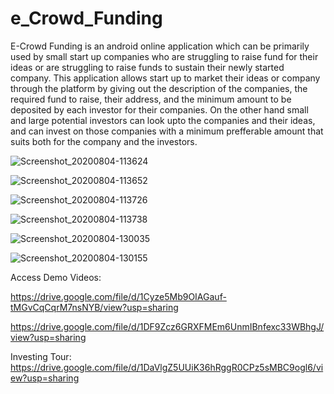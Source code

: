 # e_Crowd_Funding
E-Crowd Funding is an android online application which can be primarily used by small  start up companies who are struggling to raise fund for their ideas or are struggling to raise  funds to sustain their newly started company. This application allows start up to market their  ideas or company through the platform by giving out the description of the companies, the  required fund to raise, their address, and the minimum amount to be deposited by each investor  for their companies. On the other hand small and large potential investors can look upto the  companies and their ideas, and can invest on those companies with a minimum prefferable  amount that suits both for the company and the investors.

![Screenshot_20200804-113624](https://user-images.githubusercontent.com/47076178/123952071-2060d880-d9c3-11eb-89b8-eff5b8f7e824.jpg)

![Screenshot_20200804-113652](https://user-images.githubusercontent.com/47076178/123952388-92d1b880-d9c3-11eb-90be-678b974294f2.jpg)

![Screenshot_20200804-113726](https://user-images.githubusercontent.com/47076178/123952441-a2510180-d9c3-11eb-9b11-49dff39a9d65.jpg)

![Screenshot_20200804-113738](https://user-images.githubusercontent.com/47076178/123952477-ae3cc380-d9c3-11eb-99f7-5e8606c3a3b9.jpg)

![Screenshot_20200804-130035](https://user-images.githubusercontent.com/47076178/123952735-0b387980-d9c4-11eb-932b-813b16c1ad04.jpg)

![Screenshot_20200804-130155](https://user-images.githubusercontent.com/47076178/123952769-17243b80-d9c4-11eb-8180-2fc17bb881cf.jpg)

Access Demo Videos:

https://drive.google.com/file/d/1Cyze5Mb9OIAGauf-tMGvCqCqrM7nsNYB/view?usp=sharing

https://drive.google.com/file/d/1DF9Zcz6GRXFMEm6UnmIBnfexc33WBhgJ/view?usp=sharing

Investing Tour: https://drive.google.com/file/d/1DaVlgZ5UUiK36hRggR0CPz5sMBC9ogl6/view?usp=sharing
